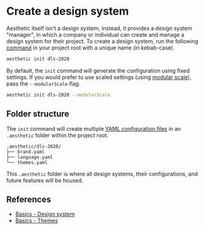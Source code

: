 # Create a design system

Aesthetic itself isn't a design system, instead, it provides a design system "manager", in which a
company or individual can create and manage a design system for their project. To create a design
system, run the following [command](./prerequisites.md#command-line) in your project root with a
unique name (in kebab-case).

```bash
aesthetic init dls-2020
```

By default, the `init` command will generate the configuration using fixed settings. If you would
prefer to use scaled settings (using [modular scale](./config/README.md#scaled-patterns)), pass the
`--modularScale` flag.

```bash
aesthetic init dls-2020 --modularScale
```

## Folder structure

The `init` command will create multiple [YAML configuration files](./config/README.md) in an
`.aesthetic` folder within the project root.

```
.aesthetic/dls-2020/
├── brand.yaml
├── language.yaml
└── themes.yaml
```

This `.aesthetic` folder is where all design systems, their configurations, and future features will
be housed.

## References

- [Basics - Design system](./basics/design-system.md)
- [Basics - Themes](./basics/themes.md)
